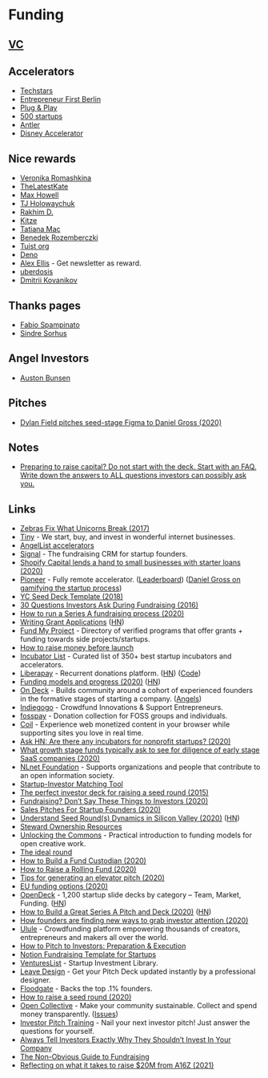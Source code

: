 # Funding

## [VC](venture-capital.md)

## Accelerators

* [Techstars](https://www.techstars.com/)
* [Entrepreneur First Berlin](https://www.joinef.com/)
* [Plug & Play](https://www.plugandplaytechcenter.com/)
* [500 startups](https://500.co/)
* [Antler](https://www.antler.co/)
* [Disney Accelerator](https://disneyaccelerator.com/)

## Nice rewards

* [Veronika Romashkina](https://github.com/sponsors/vrom911)
* [TheLatestKate](https://www.patreon.com/thelatestkate)
* [Max Howell](https://www.patreon.com/mxcl)
* [TJ Holowaychuk](https://github.com/sponsors/tj)
* [Rakhim D.](https://www.patreon.com/rakhim)
* [Kitze](https://github.com/sponsors/kitze)
* [Tatiana Mac](https://github.com/sponsors/tatianamac)
* [Benedek Rozemberczki](https://github.com/sponsors/benedekrozemberczki)
* [Tuist org](https://github.com/sponsors/tuist)
* [Deno](https://github.com/sponsors/denoland)
* [Alex Ellis](https://github.com/sponsors/alexellis/) - Get newsletter as reward.
* [uberdosis](https://github.com/sponsors/ueberdosis)
* [Dmitrii Kovanikov](https://github.com/sponsors/chshersh)

## Thanks pages

* [Fabio Spampinato](https://fabiospampinato.com/thanks)
* [Sindre Sorhus](https://sindresorhus.com/thanks)

## Angel Investors

* [Auston Bunsen](https://www.bitsorbricks.com/angel-investing)

## Pitches

* [Dylan Field pitches seed-stage Figma to Daniel Gross \(2020\)](https://www.youtube.com/watch?v=C1UUVdN3kdQ)

## Notes

* [Preparing to raise capital? Do not start with the deck. Start with an FAQ. Write down the answers to ALL questions investors can possibly ask you.](https://twitter.com/alexiskold/status/1218987908545306624)

## Links

* [Zebras Fix What Unicorns Break \(2017\)](https://medium.com/@sexandstartups/zebrasfix-c467e55f9d96)
* [Tiny](https://www.tiny.website/) - We start, buy, and invest in wonderful internet businesses.
* [AngelList accelerators](https://angel.co/accelerators/apply)
* [Signal](https://signal.nfx.com/login) - The fundraising CRM for startup founders.
* [Shopify Capital lends a hand to small businesses with starter loans \(2020\)](https://news.shopify.com/shopify-capital-lends-small-businesses-a-hand-with-starter-loans)
* [Pioneer](https://pioneer.app/) - Fully remote accelerator. \([Leaderboard](https://pioneer.app/leaderboard#global)\) \([Daniel Gross on gamifying the startup process](https://www.youtube.com/watch?v=AFLgFIuaCng&)\)
* [YC Seed Deck Template \(2018\)](https://blog.ycombinator.com/intro-to-the-yc-seed-deck/)
* [30 Questions Investors Ask During Fundraising \(2016\)](https://alexiskold.net/2016/09/13/30-questions-investors-ask-during-fundraising/)
* [How to run a Series A fundraising process \(2020\)](https://alexiskold.net/2020/01/22/how-to-run-a-series-a-fundraising-process/)
* [Writing Grant Applications](https://billwadge.wordpress.com/2020/02/10/im-good-enough-im-smart-enough-and-dog-gone-it-people-like-me-writing-grant-applications/) \([HN](https://news.ycombinator.com/item?id=22343796)\)
* [Fund My Project](https://github.com/sakofchit/fund-my-project) - Directory of verified programs that offer grants + funding towards side projects/startups.
* [How to raise money before launch](https://medium.com/@zebulgar/how-to-raise-money-before-launch-a3544ef4dba6)
* [Incubator List](https://incubatorlist.com/) - Curated list of 350+ best startup incubators and accelerators.
* [Liberapay](https://liberapay.com/) - Recurrent donations platform. \([HN](https://news.ycombinator.com/item?id=19270786)\) \([Code](https://github.com/liberapay/liberapay.com)\)
* [Funding models and progress \(2020\)](https://rootsofprogress.org/funding-models-and-progress) \([HN](https://news.ycombinator.com/item?id=22941884)\)
* [On Deck](https://www.beondeck.com/openhouse) - Builds community around a cohort of experienced founders in the formative stages of starting a company. \([Angels](https://www.beondeck.com/angels)\)
* [Indiegogo](https://www.indiegogo.com/) - Crowdfund Innovations & Support Entrepreneurs.
* [fosspay](https://github.com/ddevault/fosspay) - Donation collection for FOSS groups and individuals.
* [Coil](https://coil.com/) - Experience web monetized content in your browser while supporting sites you love in real time.
* [Ask HN: Are there any incubators for nonprofit startups? \(2020\)](https://news.ycombinator.com/item?id=23548935)
* [What growth stage funds typically ask to see for diligence of early stage SaaS companies \(2020\)](https://threadreaderapp.com/thread/1275566984428548096.html)
* [NLnet Foundation](https://nlnet.nl/) - Supports organizations and people that contribute to an open information society.
* [Startup-Investor Matching Tool](https://www.notion.so/Startup-Investor-Matching-Tool-96826ae3549a434e952f6b266a8b9e0f)
* [The perfect investor deck for raising a seed round \(2015\)](https://www.startuphacks.vc/blog/2015/12/31/the-perfect-investor-deck-for-seed-round)
* [Fundraising? Don’t Say These Things to Investors \(2020\)](https://entrepreneurshandbook.co/fundraising-dont-say-these-things-to-investors-a285e6b59230)
* [Sales Pitches For Startup Founders \(2020\)](https://www.holloway.com/g/founding-sales/sections/sales-pitches-for-startup-founders)
* [Understand Seed Round\(s\) Dynamics in Silicon Valley \(2020\)](https://thevalley.substack.com/p/understand-seed-rounds-dynamics-in) \([HN](https://news.ycombinator.com/item?id=23914179)\)
* [Steward Ownership Resources](https://memex.social/c/oiLz5UIXw9JXermqZmXW)
* [Unlocking the Commons](https://hyperlink.academy/courses/unlocking-the-commons/15) - Practical introduction to funding models for open creative work.
* [The ideal round](https://www.notion.so/The-ideal-round-738cd31fa26b461281e2258a7cac3f24)
* [How to Build a Fund Custodian \(2020\)](https://www.moderntreasury.com/journal/how-to-build-a-fund-custodian)
* [How to Raise a Rolling Fund \(2020\)](https://www.notion.so/How-to-Raise-a-Rolling-Fund-99220e692e5e40598c2230e5c7e8dce7)
* [Tips for generating an elevator pitch \(2020\)](https://twitter.com/lpolovets/status/1309646003021123584)
* [EU funding options \(2020\)](https://news.ycombinator.com/item?id=24601457)
* [OpenDeck](https://opendeck.app/) - 1,200 startup slide decks by category – Team, Market, Funding. \([HN](https://news.ycombinator.com/item?id=24745542)\)
* [How to Build a Great Series A Pitch and Deck \(2020\)](https://www.ycombinator.com/library/8d-how-to-build-a-great-series-a-pitch-and-deck) \([HN](https://news.ycombinator.com/item?id=24780152)\)
* [How founders are finding new ways to grab investor attention \(2020\)](https://www.protocol.com/pitch-deck-not-yet-dead)
* [Ulule](https://www.ulule.com/) - Crowdfunding platform empowering thousands of creators, entrepreneurs and makers all over the world.
* [How to Pitch to Investors: Preparation & Execution](https://altar.io/how-to-pitch-to-investors/)
* [Notion Fundraising Template for Startups](https://www.basetemplates.com/notion-fundraising-template)
* [VenturesList](https://ventureslist.com/) - Startup Investment Library.
* [Leave Design](https://leave.design/) - Get your Pitch Deck updated instantly by a professional designer.
* [Floodgate](https://floodgate.com/) - Backs the top .1% founders.
* [How to raise a seed round \(2020\)](https://twitter.com/yoheinakajima/status/1340774204019359744)
* [Open Collective](https://opencollective.com/) - Make your community sustainable. Collect and spend money transparently. \([Issues](https://github.com/opencollective/opencollective)\)
* [Investor Pitch Training](https://www.basetemplates.com/investor-pitch-training) - Nail your next investor pitch! Just answer the questions for yourself.
* [Always Tell Investors Exactly Why They Shouldn’t Invest In Your Company](https://twitter.com/lessin/status/1349791159208603649)
* [The Non-Obvious Guide to Fundraising](https://www.nfx.com/post/the-non-obvious-guide-to-fundraising/)
* [Reflecting on what it takes to raise $20M from A16Z \(2021\)](https://www.siliconvict.com/reforge-a16z-round)

